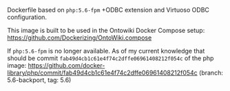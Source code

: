 Dockerfile based on `php:5.6-fpm` +ODBC extension and Virtuoso ODBC configuration.

This image is built to be used in the Ontowiki Docker Compose setup: https://github.com/Dockerizing/OntoWiki.compose

If `php:5.6-fpm` is no longer available. As of my current knowledge that should be commit `fab49d4cb1c61e4f74c2dffe06961408212f054c` of the php image: https://github.com/docker-library/php/commit/fab49d4cb1c61e4f74c2dffe06961408212f054c (branch: 5.6-backport, tag: 5.6)
